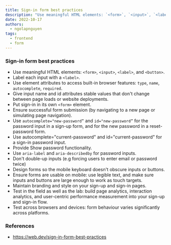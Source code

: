 ```yaml
---
title: Sign-in form best practices
description: "Use meaningful HTML elements: `<form>`, `<input>`, `<label>`, and `<button>`."
date: 2022-10-17
authors:
  - ngolapnguyen
tags:
  - frontend
  - form
---
```


### Sign-in form best practices

- Use meaningful HTML elements: `<form>`, `<input>`, `<label>`, and `<button>`.
- Label each input with a `<label>`.
- Use element attributes to access built-in browser features: `type`, `name`, `autocomplete`, `required`.
- Give input name and id attributes stable values that don't change between page loads or website deployments.
- Put sign-in in its own `<form>` element.
- Ensure successful form submission (by navigating to a new page or simulating page navigation).
- Use `autocomplete="new-password”` and `id="new-password”` for the password input in a sign-up form, and for the new password in a reset-password form.
- Use autocomplete="current-password" and id="current-password" for a sign-in password input.
- Provide Show password functionality.
- Use `aria-label` and `aria-describedby` for password inputs.
- Don't double-up inputs (e.g forcing users to enter email or password twice)
- Design forms so the mobile keyboard doesn't obscure inputs or buttons.
- Ensure forms are usable on mobile: use legible text, and make sure inputs and buttons are large enough to work as touch targets.
- Maintain branding and style on your sign-up and sign-in pages.
- Test in the field as well as the lab: build page analytics, interaction analytics, and user-centric performance measurement into your sign-up and sign-in flow.
- Test across browsers and devices: form behaviour varies significantly across platforms.

### References

- https://web.dev/sign-in-form-best-practices
